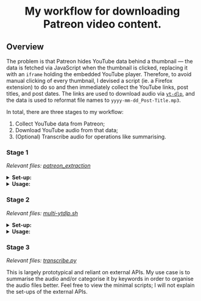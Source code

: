 <h1 align="center">My workflow for downloading Patreon video content.</h1>

## Overview

The problem is that Patreon hides YouTube data behind a thumbnail &mdash; the data is fetched via JavaScript when the thumbnail is clicked, replacing it with an `iframe` holding the embedded YouTube player. Therefore, to avoid manual clicking of every thumbnail, I devised a script (ie. a Firefox extension) to do so and then immediately collect the YouTube links, post titles, and post dates. The links are used to download audio via [`yt-dlp`](https://github.com/yt-dlp/yt-dlp), and the data is used to reformat file names to `yyyy-mm-dd_Post-Title.mp3`.

In total, there are three stages to my workflow:
 1. Collect YouTube data from Patreon;
 2. Download YouTube audio from that data;
 3. (Optional) Transcribe audio for operations like summarising.

### Stage 1

*Relevant files: [patreon_extraction](https://github.com/DivvyCr/patreon-video-scraper/tree/main/patreon-extraction)*

<details><summary><b>Set-up:</b></summary>

 1. With **Firefox**, go to `about:debugging`; if you get redirected to Firefox documentation, you need to go to `about:config` and add/set the option `devtools.aboutdebugging.new-enabled` to `true`.
 2. In `about:debugging`, go to the 'This Firefox' section and then click 'Load Temporary Add-On'.
 3. In the file browser pop-up, select any file in the `patreon_extraction` directory.
 4. The plugin should now be loaded for this Firefox session.

</details>
 
<details><summary><b>Usage:</b></summary>

 1. Go to any **Patreon** feed that contains posts with **embedded YouTube videos**.
 2. Run the extension (called *Get Arguments to yt-dlp from Patreon Media*) from the toolbar.  
 ie. click the puzzle icon on the right-hand side of the toolbar, and click on the extension.
 3. Open the *Developer Console* by pressing `Ctrl+Shift+K` and copy the string of YouTube links and titles; the string is a collection of arguments to use in the next stage.  
 *Note:* if you do not see logs from the extension, try going to `about:config` and adding/setting the option `extensions.sdk.console.logLevel` to `all`.

</details>

### Stage 2

*Relevant files: [multi-ytdlp.sh](multi-ytdlp.sh)*

<details><summary><b>Set-up:</b></summary>

Run the `multi-ytdlp.sh` script.

</details>

<details><summary><b>Usage:</b></summary>

`multi-ytdlp 'https://youtu.be/IDENTIFIER1 'OUT1.mp3' 'https://youtu.be/IDENTIFIER2' 'OUT2.mp3' ...`

</details>

### Stage 3

*Relevant files: [transcribe.py](transcribe.py)*

This is largely prototypical and reliant on external APIs. My use case is to summarise the audio and/or categorise it by keywords in order to organise the audio files better. Feel free to view the minimal scripts; I will not explain the set-ups of the external APIs.
